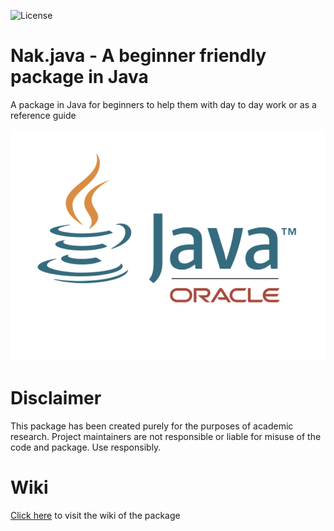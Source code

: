 ![License](https://img.shields.io/badge/License-MIT-green.svg)
<!--![Language](https://img.shields.io/badge/Language-Java-ED8B00?style=for-the-badge&logo=java&logoColor=white)-->

# Nak.java - A beginner friendly package in Java

A package in Java for beginners to help them with day to day work or as a reference guide

<p align="center">
  <img src="assets/Java_banner.png?raw=true"/>
</p>



# Disclaimer
This package has been created purely for the purposes of academic research. Project maintainers are not responsible or liable for misuse of the code and package. Use responsibly.

# Wiki
[Click here](https://github.com/ZombieCrusher/Nak.java-package/wiki) to visit the wiki of the package
